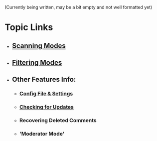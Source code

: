 (Currently being written, may be a bit empty and not well formatted yet)

# Topic Links
* ## [Scanning Modes](https://github.com/ThioJoe/YT-Spammer-Purge/wiki/Scanning-Modes)
* ## [Filtering Modes](https://github.com/ThioJoe/YT-Spammer-Purge/wiki/Filtering-Modes)
* ## Other Features Info:
  * ### [Config File & Settings](https://github.com/ThioJoe/YT-Spammer-Purge/wiki/Config-File-Settings)
  * ### [Checking for Updates](https://github.com/ThioJoe/YT-Spammer-Purge/wiki/Checking-For-Updates)
  * ### Recovering Deleted Comments
  * ### 'Moderator Mode'